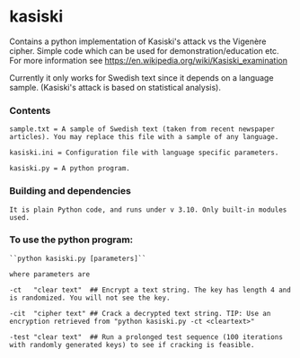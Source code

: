 # kasiski
Contains a python implementation of Kasiski's attack vs the Vigenère cipher. Simple code which can be used for demonstration/education etc. For more information see https://en.wikipedia.org/wiki/Kasiski_examination

Currently it only works for Swedish text since it depends on a language sample. (Kasiski's attack is based on statistical analysis). 

### Contents

    sample.txt = A sample of Swedish text (taken from recent newspaper articles). You may replace this file with a sample of any language. 
    
    kasiski.ini = Configuration file with language specific parameters.

    kasiski.py = A python program. 

### Building and dependencies

    It is plain Python code, and runs under v 3.10. Only built-in modules used. 

### To use the python program:

    ``python kasiski.py [parameters]``

    where parameters are

    -ct   "clear text"  ## Encrypt a text string. The key has length 4 and is randomized. You will not see the key. 

    -cit  "cipher text" ## Crack a decrypted text string. TIP: Use an encryption retrieved from "python kasiski.py -ct <cleartext>"

    -test "clear text"  ## Run a prolonged test sequence (100 iterations with randomly generated keys) to see if cracking is feasible. 
